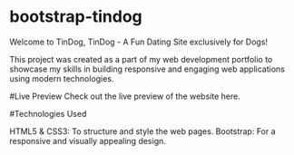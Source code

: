 # bootstrap-tindog

Welcome to TinDog, TinDog - A Fun Dating Site exclusively for Dogs!

This project was created as a part of my web development portfolio to showcase my skills in building responsive and engaging web applications using modern technologies.

#Live Preview
Check out the live preview of the website here. 

#Technologies Used

HTML5 & CSS3: To structure and style the web pages.
Bootstrap: For a responsive and visually appealing design.
